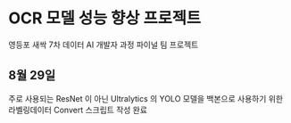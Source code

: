 # OCR 모델 성능 향상 프로젝트
영등포 새싹 7차 데이터 AI 개발자 과정 파이널 팀 프로젝트

## 8월 29일
주로 사용되는 ResNet 이 아닌 Ultralytics 의 YOLO 모델을 백본으로 사용하기 위한 라벨링데이터 Convert 스크립트 작성 완료
